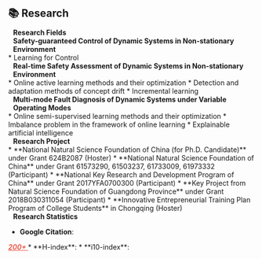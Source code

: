 
<h1 id="research"></h1>

<h2 style="margin: 60px 0px 10px;">📚 Research</h2>

<h4 style="margin: 0px 10px 0;">Research Fields</h4>
<h4 style="margin: 0px 10px 0;">Safety-guaranteed Control of Dynamic Systems in Non-stationary Environment</h4>
* Learning for Control

<h4 style="margin: 0px 10px 0;">Real-time Safety Assessment of Dynamic Systems in Non-stationary Environment</h4>
* Online active learning methods and their optimization
* Detection and adaptation methods of concept drift
* Incremental learning
<h4 style="margin: 0px 10px 0;">Multi-mode Fault Diagnosis of Dynamic Systems under Variable Operating Modes</h4>
* Online semi-supervised learning methods and their optimization
* Imbalance problem in the framework of online learning
* Explainable artificial intelligence


<h4 style="margin: 0px 10px 0;">Research Project</h4>
* **National Natural Science Foundation of China (for Ph.D. Candidate)** under Grant 624B2087 (Hoster) 
* **National Natural Science Foundation of China** under Grant 61573290, 61503237, 61733009, 61973332 (Participant) 
* **National Key Research and Development Program of China** under Grant 2017YFA0700300 (Participant)
* **Key Project from Natural Science Foundation of Guangdong Province** under Grant 2018B030311054 (Participant) 
* **Innovative Entrepreneurial Training Plan Program of College Students** in Chongqing (Hoster)

<h4 style="margin: 0px 10px 0;">Research Statistics</h4>

* **Google Citation**: 
<strong>
    <a style="color:#e74d3c; font-weight:600" href="https://scholar.google.com/citations?view_op=view_citation&hl=en&user=sRkvMF8AAAAJ&citation_for_view=sRkvMF8AAAAJ:zYLM7Y9cAGgC">
        <i id="total_citation_mtl">200+</i>
        <i style="color:#e74d3c; font-weight:600"></i>
    </a>
</strong>
<script>
    $(document).ready(function () {
        $.getJSON("https://raw.githubusercontent.com/liuzy0708/liuzy0708.github.io/main/google_scholar_crawler/results/gs_data.json", function (data) {
            var totalCitation = data['citedby'];
            document.getElementById('total_citation_mtl').textContent = totalCitation;
        });
    });
</script>
* **H-index**:
<strong>
    <a style="color:#e74d3c; font-weight:600" href="https://scholar.google.com/citations?view_op=view_citation&hl=en&user=sRkvMF8AAAAJ&citation_for_view=sRkvMF8AAAAJ:zYLM7Y9cAGgC">
        <i id="totalHindex_mtl"></i>
        <i style="color:#e74d3c; font-weight:600"></i>
    </a>
</strong>
<script>
    $(document).ready(function () {
        $.getJSON("https://raw.githubusercontent.com/liuzy0708/liuzy0708.github.io/main/google_scholar_crawler/results/gs_data.json", function (data) {
            var totalHindex = data['hindex'];
            document.getElementById('totalHindex_mtl').textContent = totalHindex;
        });
    });
</script>
* **i10-index**: 
<strong>
    <a style="color:#e74d3c; font-weight:600" href="https://scholar.google.com/citations?view_op=view_citation&hl=en&user=sRkvMF8AAAAJ&citation_for_view=sRkvMF8AAAAJ:zYLM7Y9cAGgC">
        <i id="i10index_mtl"></i>
        <i style="color:#e74d3c; font-weight:600"></i>
    </a>
</strong>
<script>
    $(document).ready(function () {
        $.getJSON("https://raw.githubusercontent.com/liuzy0708/liuzy0708.github.io/main/google_scholar_crawler/results/gs_data.json", function (data) {
            var totali10index = data['i10index'];
            document.getElementById('i10index_mtl').textContent = totali10index;
        });
    });
</script>
